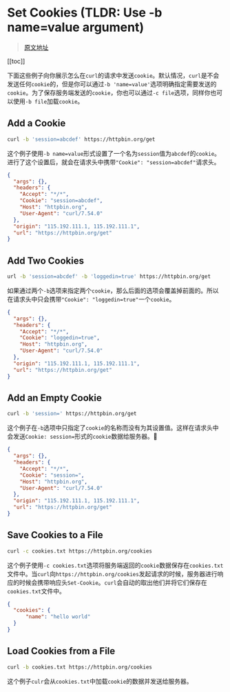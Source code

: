 # Set Cookies (TLDR: Use -b name=value argument)

> [原文地址](https://catonmat.net/cookbooks/curl/set-cookies)

[[toc]]

下面这些例子向你展示怎么在`curl`的请求中发送`cookie`。默认情况，`curl`是不会发送任何`cookie`的，但是你可以通过`-b 'name=value'`选项明确指定需要发送的`cookie`。为了保存服务端发送的`cookie`，你也可以通过`-c file`选项，同样你也可以使用`-b file`加载`cookie`。

## Add a Cookie

```bash
curl -b 'session=abcdef' https://httpbin.org/get
```

这个例子使用`-b name=value`形式设置了一个名为`session`值为`abcdef`的`cookie`。进行了这个设置后，就会在请求头中携带`"Cookie": "session=abcdef"`请求头。

```json
{
  "args": {},
  "headers": {
    "Accept": "*/*",
    "Cookie": "session=abcdef",
    "Host": "httpbin.org",
    "User-Agent": "curl/7.54.0"
  },
  "origin": "115.192.111.1, 115.192.111.1",
  "url": "https://httpbin.org/get"
}
```

## Add Two Cookies

```bash
url -b 'session=abcdef' -b 'loggedin=true' https://httpbin.org/get
```

如果通过两个`-b`选项来指定两个`cookie`，那么后面的选项会覆盖掉前面的。所以在请求头中只会携带`"Cookie": "loggedin=true"`一个`cookie`。

```json
{
  "args": {},
  "headers": {
    "Accept": "*/*",
    "Cookie": "loggedin=true",
    "Host": "httpbin.org",
    "User-Agent": "curl/7.54.0"
  },
  "origin": "115.192.111.1, 115.192.111.1",
  "url": "https://httpbin.org/get"
}
```

## Add an Empty Cookie

```bash
curl -b 'session=' https://httpbin.org/get
```
这个例子在`-b`选项中只指定了`cookie`的名称而没有为其设置值。这样在请求头中会发送`Cookie: session=`形式的`cookie`数据给服务器。

```json
{
  "args": {},
  "headers": {
    "Accept": "*/*",
    "Cookie": "session=",
    "Host": "httpbin.org",
    "User-Agent": "curl/7.54.0"
  },
  "origin": "115.192.111.1, 115.192.111.1",
  "url": "https://httpbin.org/get"
}
```

## Save Cookies to a File

```bash
curl -c cookies.txt https://httpbin.org/cookies
```

这个例子使用`-c cookies.txt`选项将服务端返回的`cookie`数据保存在`cookies.txt`文件中。当`curl`向`https://httpbin.org/cookies`发起请求的时候，服务器进行响应的时候会携带响应头`Set-Cookie`。`curl`会自动的取出他们并将它们保存在`cookies.txt`文件中。

```json
{
  "cookies": {
      "name": "hello world"
  }
}
```

## Load Cookies from a File

```bash
curl -b cookies.txt https://httpbin.org/cookies
```

这个例子`culr`会从`cookies.txt`中加载`cookie`的数据并发送给服务器。